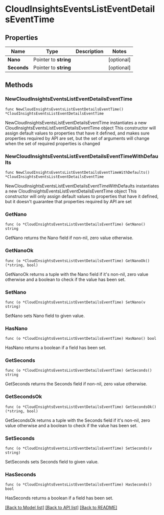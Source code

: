# CloudInsightsEventsListEventDetailsEventTime

## Properties

Name | Type | Description | Notes
------------ | ------------- | ------------- | -------------
**Nano** | Pointer to **string** |  | [optional] 
**Seconds** | Pointer to **string** |  | [optional] 

## Methods

### NewCloudInsightsEventsListEventDetailsEventTime

`func NewCloudInsightsEventsListEventDetailsEventTime() *CloudInsightsEventsListEventDetailsEventTime`

NewCloudInsightsEventsListEventDetailsEventTime instantiates a new CloudInsightsEventsListEventDetailsEventTime object
This constructor will assign default values to properties that have it defined,
and makes sure properties required by API are set, but the set of arguments
will change when the set of required properties is changed

### NewCloudInsightsEventsListEventDetailsEventTimeWithDefaults

`func NewCloudInsightsEventsListEventDetailsEventTimeWithDefaults() *CloudInsightsEventsListEventDetailsEventTime`

NewCloudInsightsEventsListEventDetailsEventTimeWithDefaults instantiates a new CloudInsightsEventsListEventDetailsEventTime object
This constructor will only assign default values to properties that have it defined,
but it doesn't guarantee that properties required by API are set

### GetNano

`func (o *CloudInsightsEventsListEventDetailsEventTime) GetNano() string`

GetNano returns the Nano field if non-nil, zero value otherwise.

### GetNanoOk

`func (o *CloudInsightsEventsListEventDetailsEventTime) GetNanoOk() (*string, bool)`

GetNanoOk returns a tuple with the Nano field if it's non-nil, zero value otherwise
and a boolean to check if the value has been set.

### SetNano

`func (o *CloudInsightsEventsListEventDetailsEventTime) SetNano(v string)`

SetNano sets Nano field to given value.

### HasNano

`func (o *CloudInsightsEventsListEventDetailsEventTime) HasNano() bool`

HasNano returns a boolean if a field has been set.

### GetSeconds

`func (o *CloudInsightsEventsListEventDetailsEventTime) GetSeconds() string`

GetSeconds returns the Seconds field if non-nil, zero value otherwise.

### GetSecondsOk

`func (o *CloudInsightsEventsListEventDetailsEventTime) GetSecondsOk() (*string, bool)`

GetSecondsOk returns a tuple with the Seconds field if it's non-nil, zero value otherwise
and a boolean to check if the value has been set.

### SetSeconds

`func (o *CloudInsightsEventsListEventDetailsEventTime) SetSeconds(v string)`

SetSeconds sets Seconds field to given value.

### HasSeconds

`func (o *CloudInsightsEventsListEventDetailsEventTime) HasSeconds() bool`

HasSeconds returns a boolean if a field has been set.


[[Back to Model list]](../README.md#documentation-for-models) [[Back to API list]](../README.md#documentation-for-api-endpoints) [[Back to README]](../README.md)


